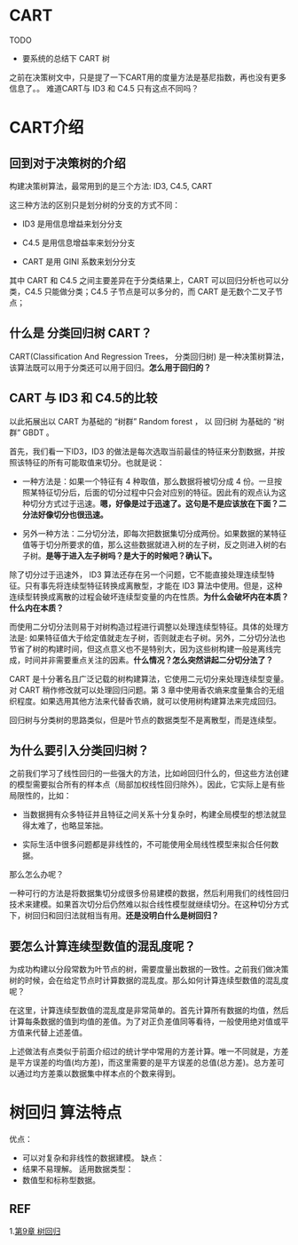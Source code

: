 # CART



TODO

* 要系统的总结下 CART 树

之前在决策树文中，只是提了一下CART用的度量方法是基尼指数，再也没有更多信息了。。
难道CART与 ID3 和 C4.5 只有这点不同吗？


# CART介绍




## 回到对于决策树的介绍


构建决策树算法，最常用到的是三个方法: ID3, C4.5, CART

这三种方法的区别只是划分树的分支的方式不同：




  * ID3 是用信息增益来划分分支


  * C4.5 是用信息增益率来划分分支


  * CART 是用 GINI 系数来划分分支


其中 CART 和 C4.5 之间主要差异在于分类结果上，CART 可以回归分析也可以分类，C4.5 只能做分类；C4.5 子节点是可以多分的，而 CART 是无数个二叉子节点；


## 什么是 分类回归树 CART？


CART(Classification And Regression Trees， 分类回归树) 是一种决策树算法，该算法既可以用于分类还可以用于回归。**怎么用于回归的？**


## CART 与 ID3 和 C4.5的比较




以此拓展出以 CART 为基础的 “树群” Random forest ， 以 回归树 为基础的 “树群” GBDT 。

首先，我们看一下ID3，ID3 的做法是每次选取当前最佳的特征来分割数据，并按照该特征的所有可能取值来切分。也就是说：




  * 一种方法是：如果一个特征有 4 种取值，那么数据将被切分成 4 份。一旦按照某特征切分后，后面的切分过程中只会对应别的特征。因此有的观点认为这种切分方式过于迅速。**嗯，好像是过于迅速了。这句是不是应该放在下面？二分法好像切分也很迅速。**


  * 另外一种方法：二分切分法，即每次把数据集切分成两份。如果数据的某特征值等于切分所要求的值，那么这些数据就进入树的左子树，反之则进入树的右子树。**是等于进入左子树吗？是大于的时候吧？确认下。**


除了切分过于迅速外， ID3 算法还存在另一个问题，它不能直接处理连续型特征。只有事先将连续型特征转换成离散型，才能在 ID3 算法中使用。但是，这种连续型转换成离散的过程会破坏连续型变量的内在性质。**为什么会破坏内在本质？什么内在本质？**

而使用二分切分法则易于对树构造过程进行调整以处理连续型特征。具体的处理方法是: 如果特征值大于给定值就走左子树，否则就走右子树。另外，二分切分法也节省了树的构建时间，但这点意义也不是特别大，因为这些树构建一般是离线完成，时间并非需要重点关注的因素。**什么情况？怎么突然讲起二分切分法了？**

CART 是十分著名且广泛记载的树构建算法，它使用二元切分来处理连续型变量。对 CART 稍作修改就可以处理回归问题。第 3 章中使用香农熵来度量集合的无组织程度。如果选用其他方法来代替香农熵，就可以使用树构建算法来完成回归。

回归树与分类树的思路类似，但是叶节点的数据类型不是离散型，而是连续型。


## 为什么要引入分类回归树？


之前我们学习了线性回归的一些强大的方法，比如岭回归什么的，但这些方法创建的模型需要拟合所有的样本点（局部加权线性回归除外）。因此，它实际上是有些局限性的，比如：




  * 当数据拥有众多特征并且特征之间关系十分复杂时，构建全局模型的想法就显得太难了，也略显笨拙。


  * 实际生活中很多问题都是非线性的，不可能使用全局线性模型来拟合任何数据。


那么怎么办呢？

一种可行的方法是将数据集切分成很多份易建模的数据，然后利用我们的线性回归技术来建模。如果首次切分后仍然难以拟合线性模型就继续切分。在这种切分方式下，树回归和回归法就相当有用。**还是没明白什么是树回归？**


## 要怎么计算连续型数值的混乱度呢？


为成功构建以分段常数为叶节点的树，需要度量出数据的一致性。之前我们做决策树的时候，会在给定节点时计算数据的混乱度。那么如何计算连续型数值的混乱度呢？

在这里，计算连续型数值的混乱度是非常简单的。首先计算所有数据的均值，然后计算每条数据的值到均值的差值。为了对正负差值同等看待，一般使用绝对值或平方值来代替上述差值。

上述做法有点类似于前面介绍过的统计学中常用的方差计算。唯一不同就是，方差是平方误差的均值(均方差)，而这里需要的是平方误差的总值(总方差)。总方差可以通过均方差乘以数据集中样本点的个数来得到。




# 树回归 算法特点

优点：
  * 可以对复杂和非线性的数据建模。
缺点：
  * 结果不易理解。
适用数据类型：
  * 数值型和标称型数据。





## REF

1.[第9章 树回归](http://ml.apachecn.org/mlia/tree-regress/)

